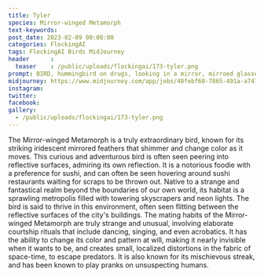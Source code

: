 ```yaml
---
title: Tyler
species: Mirror-winged Metamorph
text-keywords: 
post_date: 2023-02-09 00:00:00
categories: FlockingAI
tags: FlockingAI Birds MidJourney 
header      :
  teaser    : /public/uploads/flockingai/173-tyler.png
prompt: BIRD, hummingbird on drugs, looking in a mirror, mirroed glasses, exaggerate, transmetropolitan, transhumanist, gonzo
midjourney: https://www.midjourney.com/app/jobs/48febf68-7865-491a-a747-64497ec7f6c7
instagram: 
twitter: 
facebook: 
gallery: 
  - /public/uploads/flockingai/173-tyler.png
---
```


The Mirror-winged Metamorph is a truly extraordinary bird, known for its striking iridescent mirrored feathers that shimmer and change color as it moves. This curious and adventurous bird is often seen peering into reflective surfaces, admiring its own reflection. It is a notorious foodie with a preference for sushi, and can often be seen hovering around sushi restaurants waiting for scraps to be thrown out. Native to a strange and fantastical realm beyond the boundaries of our own world, its habitat is a sprawling metropolis filled with towering skyscrapers and neon lights. The bird is said to thrive in this environment, often seen flitting between the reflective surfaces of the city's buildings. The mating habits of the Mirror-winged Metamorph are truly strange and unusual, involving elaborate courtship rituals that include dancing, singing, and even acrobatics. It has the ability to change its color and pattern at will, making it nearly invisible when it wants to be, and creates small, localized distortions in the fabric of space-time, to escape predators. It is also known for its mischievous streak, and has been known to play pranks on unsuspecting humans.
